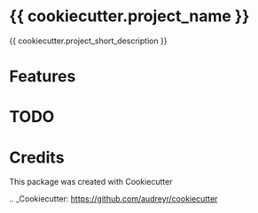 # {{ cookiecutter.project_name }}

{{ cookiecutter.project_short_description }}

# Features


# TODO

# Credits

This package was created with Cookiecutter

.. _Cookiecutter: https://github.com/audreyr/cookiecutter
